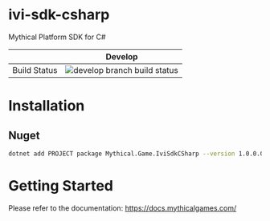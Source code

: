 # ivi-sdk-csharp
Mythical Platform SDK for C#

| | Develop                                                                                                                                                                                         |
| --- |-------------------------------------------------------------------------------------------------------------------------------------------------------------------------------------------------|
| Build Status | ![develop branch build status](https://github.com/MythicalGames/ivi-sdk-csharp/actions/workflows/CI.yml/badge.svg?branch=develop)                                                  |

# Installation

## Nuget

```bash
dotnet add PROJECT package Mythical.Game.IviSdkCSharp --version 1.0.0.0
```

# Getting Started

Please refer to the documentation: https://docs.mythicalgames.com/



